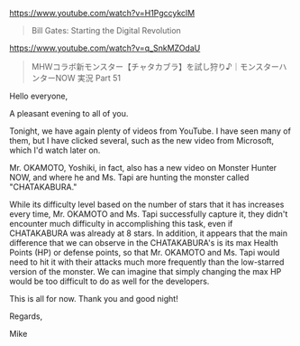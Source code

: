 https://www.youtube.com/watch?v=H1PgccykclM

> Bill Gates: Starting the Digital Revolution 

https://www.youtube.com/watch?v=q_SnkMZOdaU

> MHWコラボ新モンスター【チャタカブラ】を試し狩り♪｜モンスターハンターNOW 実況 Part 51 
 
Hello everyone,

A pleasant evening to all of you.

Tonight, we have again plenty of videos from YouTube. I have seen many of them, but I have clicked several, such as the new video from Microsoft, which I'd watch later on.

Mr. OKAMOTO, Yoshiki, in fact, also has a new video on Monster Hunter NOW, and where he and Ms. Tapi are hunting the monster called "CHATAKABURA."

While its difficulty level based on the number of stars that it has increases every time, Mr. OKAMOTO and Ms. Tapi successfully capture it, they didn't encounter much difficulty in accomplishing this task, even if CHATAKABURA was already at 8 stars. In addition, it appears that the main difference that we can observe in the CHATAKABURA's is its max Health Points (HP) or defense points, so that Mr. OKAMOTO and Ms. Tapi would need to hit it with their attacks much more frequently than the low-starred version of the monster. We can imagine that simply changing the max HP would be too difficult to do as well for the developers.

This is all for now. Thank you and good night!

Regards,

Mike

